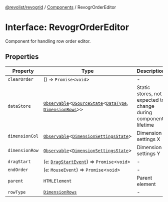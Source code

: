 [@revolist/revogrid](README.md) / [Components](Namespace.Components.md) / RevogrOrderEditor

# Interface: RevogrOrderEditor

Component for handling row order editor.

## Properties

| Property | Type | Description | Defined in |
| ------ | ------ | ------ | ------ |
| `clearOrder` | () => `Promise`\<`void`\> | - | [src/components.d.ts:513](https://github.com/revolist/revogrid/blob/8958a60bd3054871bb3d1706c4eb92c83a8c6b6c/src/components.d.ts#L513) |
| `dataStore` | [`Observable`](TypeAlias.Observable.md)\<[`DSourceState`](TypeAlias.DSourceState.md)\<[`DataType`](TypeAlias.DataType.md), [`DimensionRows`](TypeAlias.DimensionRows.md)\>\> | Static stores, not expected to change during component lifetime | [src/components.d.ts:517](https://github.com/revolist/revogrid/blob/8958a60bd3054871bb3d1706c4eb92c83a8c6b6c/src/components.d.ts#L517) |
| `dimensionCol` | [`Observable`](TypeAlias.Observable.md)\<[`DimensionSettingsState`](Interface.DimensionSettingsState.md)\> | Dimension settings X | [src/components.d.ts:521](https://github.com/revolist/revogrid/blob/8958a60bd3054871bb3d1706c4eb92c83a8c6b6c/src/components.d.ts#L521) |
| `dimensionRow` | [`Observable`](TypeAlias.Observable.md)\<[`DimensionSettingsState`](Interface.DimensionSettingsState.md)\> | Dimension settings Y | [src/components.d.ts:525](https://github.com/revolist/revogrid/blob/8958a60bd3054871bb3d1706c4eb92c83a8c6b6c/src/components.d.ts#L525) |
| `dragStart` | (`e`: [`DragStartEvent`](Interface.DragStartEvent.md)) => `Promise`\<`void`\> | - | [src/components.d.ts:526](https://github.com/revolist/revogrid/blob/8958a60bd3054871bb3d1706c4eb92c83a8c6b6c/src/components.d.ts#L526) |
| `endOrder` | (`e`: `MouseEvent`) => `Promise`\<`void`\> | - | [src/components.d.ts:527](https://github.com/revolist/revogrid/blob/8958a60bd3054871bb3d1706c4eb92c83a8c6b6c/src/components.d.ts#L527) |
| `parent` | `HTMLElement` | Parent element | [src/components.d.ts:531](https://github.com/revolist/revogrid/blob/8958a60bd3054871bb3d1706c4eb92c83a8c6b6c/src/components.d.ts#L531) |
| `rowType` | [`DimensionRows`](TypeAlias.DimensionRows.md) | - | [src/components.d.ts:532](https://github.com/revolist/revogrid/blob/8958a60bd3054871bb3d1706c4eb92c83a8c6b6c/src/components.d.ts#L532) |

